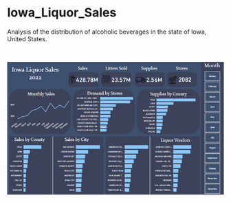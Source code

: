 # Iowa_Liquor_Sales
Analysis of the distribution of alcoholic beverages in the state of Iowa, United States.


<br>

![dashboard image](./4_Dashboard/dashboard.png)